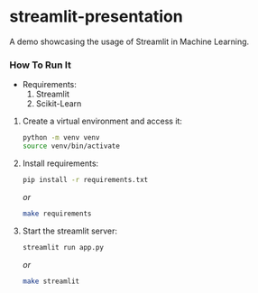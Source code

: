 # streamlit-presentation
A demo showcasing the usage of Streamlit in Machine Learning.

### How To Run It

- Requirements:
    1. Streamlit
    2. Scikit-Learn

1. Create a virtual environment and access it:

    ```bash
    python -m venv venv
    source venv/bin/activate
    ```
2. Install requirements:
    ```bash
    pip install -r requirements.txt
    ```
    _or_
    ```bash
    make requirements
    ```
3. Start the streamlit server:

    ```python
    streamlit run app.py
    ```
    _or_
    ```bash
    make streamlit
    ```